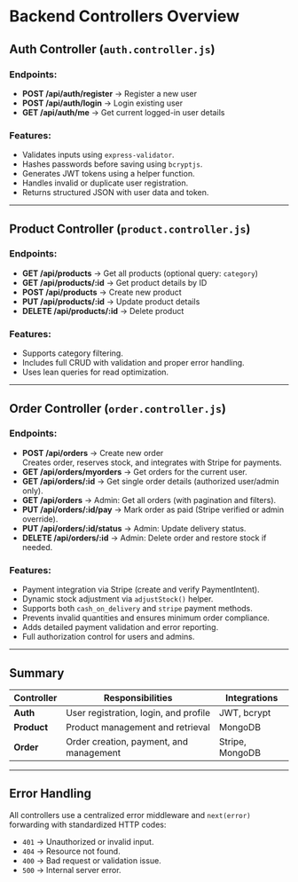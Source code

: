 # Backend Controllers Overview

## Auth Controller (`auth.controller.js`)

### Endpoints:
- **POST /api/auth/register** → Register a new user
- **POST /api/auth/login** → Login existing user
- **GET /api/auth/me** → Get current logged-in user details

### Features:
- Validates inputs using `express-validator`.
- Hashes passwords before saving using `bcryptjs`.
- Generates JWT tokens using a helper function.
- Handles invalid or duplicate user registration.
- Returns structured JSON with user data and token.

---

## Product Controller (`product.controller.js`)

### Endpoints:
- **GET /api/products** → Get all products (optional query: `category`)
- **GET /api/products/:id** → Get product details by ID
- **POST /api/products** → Create new product
- **PUT /api/products/:id** → Update product details
- **DELETE /api/products/:id** → Delete product

### Features:
- Supports category filtering.
- Includes full CRUD with validation and proper error handling.
- Uses lean queries for read optimization.

---

## Order Controller (`order.controller.js`)

### Endpoints:
- **POST /api/orders** → Create new order  
  Creates order, reserves stock, and integrates with Stripe for payments.
- **GET /api/orders/myorders** → Get orders for the current user.
- **GET /api/orders/:id** → Get single order details (authorized user/admin only).
- **GET /api/orders** → Admin: Get all orders (with pagination and filters).
- **PUT /api/orders/:id/pay** → Mark order as paid (Stripe verified or admin override).
- **PUT /api/orders/:id/status** → Admin: Update delivery status.
- **DELETE /api/orders/:id** → Admin: Delete order and restore stock if needed.

### Features:
- Payment integration via Stripe (create and verify PaymentIntent).
- Dynamic stock adjustment via `adjustStock()` helper.
- Supports both `cash_on_delivery` and `stripe` payment methods.
- Prevents invalid quantities and ensures minimum order compliance.
- Adds detailed payment validation and error reporting.
- Full authorization control for users and admins.

---

## Summary

| Controller | Responsibilities | Integrations |
|-------------|------------------|---------------|
| **Auth** | User registration, login, and profile | JWT, bcrypt |
| **Product** | Product management and retrieval | MongoDB |
| **Order** | Order creation, payment, and management | Stripe, MongoDB |

---

## Error Handling
All controllers use a centralized error middleware and `next(error)` forwarding with standardized HTTP codes:
- `401` → Unauthorized or invalid input.
- `404` → Resource not found.
- `400` → Bad request or validation issue.
- `500` → Internal server error.
